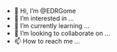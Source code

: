 - 👋 Hi, I’m @EDRGome
- 👀 I’m interested in ...
- 🌱 I’m currently learning ...
- 💞️ I’m looking to collaborate on ...
- 📫 How to reach me ...

<!---
EDRGome/EDRGome is a ✨ special ✨ repository because its `README.md` (this file) appears on your GitHub profile.
You can click the Preview link to take a look at your changes.
--->
